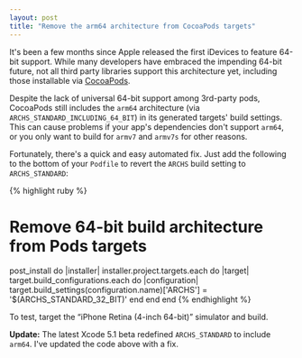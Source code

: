 ```yaml
---
layout: post
title: "Remove the arm64 architecture from CocoaPods targets"
---
```


It's been a few months since Apple released the first iDevices to feature 64-bit support. While many developers have embraced the impending 64-bit future, not all third party libraries support this architecture yet, including those installable via [CocoaPods](http://cocoapods.org/).

Despite the lack of universal 64-bit support among 3rd-party pods, CocoaPods still includes the `arm64` architecture (via `ARCHS_STANDARD_INCLUDING_64_BIT`) in its generated targets' build settings. This can cause problems if your app's dependencies don't support `arm64`, or you only want to build for `armv7` and `armv7s` for other reasons.

Fortunately, there's a quick and easy automated fix. Just add the following to the bottom of your `Podfile` to revert the `ARCHS` build setting to `ARCHS_STANDARD`:

{% highlight ruby %}
# Remove 64-bit build architecture from Pods targets
post_install do |installer|
  installer.project.targets.each do |target|
    target.build_configurations.each do |configuration|
      target.build_settings(configuration.name)['ARCHS'] = '$(ARCHS_STANDARD_32_BIT)'
    end
  end
end
{% endhighlight %}

To test, target the “iPhone Retina (4-inch 64-bit)” simulator and build.

**Update:** The latest Xcode 5.1 beta redefined `ARCHS_STANDARD` to include `arm64`. I've updated the code above with a fix.
